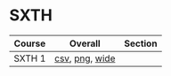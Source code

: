 # SXTH

| Course | Overall | Section |
| ------ | ------- | ------- |
| SXTH 1 | [csv](https://github.com/UCSD-Historical-Enrollment-Data/2023Fall/blob/main/overall/SXTH%201.csv), [png](https://raw.githubusercontent.com/UCSD-Historical-Enrollment-Data/2023Fall/main/plot_overall/SXTH%201.png), [wide](https://raw.githubusercontent.com/UCSD-Historical-Enrollment-Data/2023Fall/main/plot_overall_wide/SXTH%201.png) |  |
